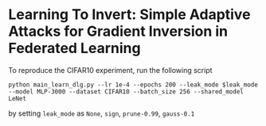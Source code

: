 # Learning To Invert: Simple Adaptive Attacks for Gradient Inversion in Federated Learning

To reproduce the CIFAR10 experiment, run the following script
```
python main_learn_dlg.py --lr 1e-4 --epochs 200 --leak_mode $leak_mode --model MLP-3000 --dataset CIFAR10 --batch_size 256 --shared_model LeNet
```
by setting `leak_mode` as `None`, `sign`, `prune-0.99`, `gauss-0.1`
